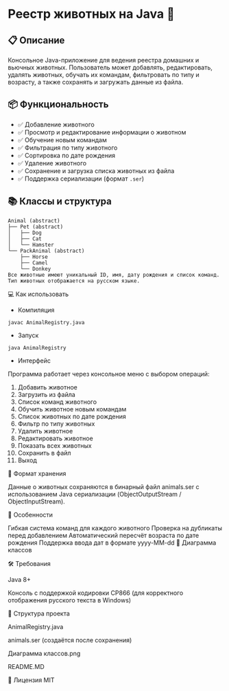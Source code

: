# Реестр животных на Java 🐾

## 📋 Описание

Консольное Java-приложение для ведения реестра домашних и вьючных животных. Пользователь может добавлять, редактировать, удалять животных, обучать их командам, фильтровать по типу и возрасту, а также сохранять и загружать данные из файла.

## 📦 Функциональность

- ✅ Добавление животного
- ✅ Просмотр и редактирование информации о животном
- ✅ Обучение новым командам
- ✅ Фильтрация по типу животного
- ✅ Сортировка по дате рождения
- ✅ Удаление животного
- ✅ Сохранение и загрузка списка животных из файла
- ✅ Поддержка сериализации (формат `.ser`)

## 📚 Классы и структура

```
Animal (abstract)
├── Pet (abstract)
│   ├── Dog
│   ├── Cat
│   └── Hamster
└── PackAnimal (abstract)
    ├── Horse
    ├── Camel
    └── Donkey
Все животные имеют уникальный ID, имя, дату рождения и список команд.
Тип животных отображается на русском языке.
```

💻 Как использовать
- Компиляция
  
```javac AnimalRegistry.java```

- Запуск
  
```java AnimalRegistry```

- Интерфейс
  
Программа работает через консольное меню с выбором операций:

1. Добавить животное
2. Загрузить из файла
3. Список команд животного
4. Обучить животное новым командам
5. Список животных по дате рождения
6. Фильтр по типу животных
7. Удалить животное
8. Редактировать животное
9. Показать всех животных
10. Сохранить в файл
11. Выход

💾 Формат хранения

Данные о животных сохраняются в бинарный файл animals.ser с использованием Java сериализации (ObjectOutputStream / ObjectInputStream).

🧠 Особенности

Гибкая система команд для каждого животного
Проверка на дубликаты перед добавлением
Автоматический пересчёт возраста по дате рождения
Поддержка ввода дат в формате yyyy-MM-dd
📸 Диаграмма классов

🛠️ Требования

Java 8+

Консоль с поддержкой кодировки CP866 (для корректного отображения русского текста в Windows)

📂 Структура проекта

AnimalRegistry.java

animals.ser (создаётся после сохранения)

Диаграмма классов.png

README.MD

📜 Лицензия
MIT